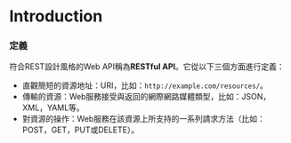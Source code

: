 # Introduction

### **定義**

符合REST設計風格的Web API稱為**RESTful API**。它從以下三個方面進行定義：

* 直觀簡短的資源地址：URI，比如：`http://example.com/resources/`。
* 傳輸的資源：Web服務接受與返回的網際網路媒體類型，比如：JSON，XML，YAML等。
* 對資源的操作：Web服務在該資源上所支持的一系列請求方法（比如：POST，GET，PUT或DELETE）。

### 

